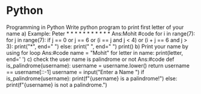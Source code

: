 # Python
Programming in Python
Write python program to print first letter of your name 
a) Example: Peter
               *      *
               *             *
               *              *
               *      *
               *
               *
               *
Ans:Mohit
    #code
    for i in range(7):
    for j in range(7):
        if j == 0 or j == 6 or (i == j and j < 4) or (i + j == 6 and j > 3):
            print("*", end=" ")
        else:
            print(" ", end=" ")
    print()
b) Print your name by using for loop
Ans:#code
    name = "Mohit"
    for letter in name:
    print(letter, end=' ')
c) check the user name is palindrome or not
Ans:#code
    def is_palindrome(username):
    username = username.lower()
    return username == username[::-1]
username = input("Enter a Name ")
if is_palindrome(username):
    print(f"{username} is a palindrome!")
else:
    print(f"{username} is not a palindrome.")


